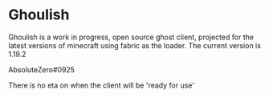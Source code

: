 # Ghoulish
Ghoulish is a work in progress, open source ghost client, projected for the latest versions of minecraft using fabric as the loader.
The current version is 1.19.2

AbsoluteZero#0925

There is no eta on when the client will be 'ready for use'